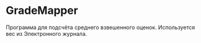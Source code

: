 # GradeMapper
Программа для подсчёта среднего взвешенного оценок. Используется вес из Электронного журнала.
